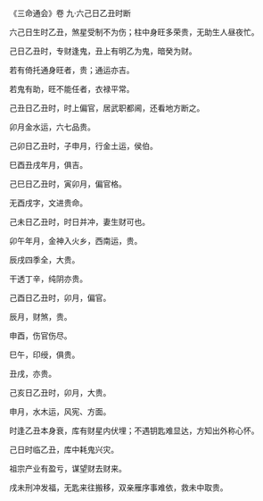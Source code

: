 《三命通会》卷 九·六己日乙丑时断

六己日生时乙丑，煞星受制不为伤；柱中身旺多荣贵，无助生人昼夜忙。

己日乙丑时，专财逢鬼，丑上有明乙为鬼，暗癸为财。

若有倚托通身旺者，贵；通运亦吉。

若鬼有助，旺不能任者，衣禄平常。

己丑日乙丑时，时上偏官，居武职都阃，还看地方断之。

卯月金水运，六七品贵。

己卯日乙丑时，子申月，行金土运，侯伯。

巳酉丑戌年月，俱吉。

己巳日乙丑时，寅卯月，偏官格。

无酉戌字，文进贵命。

己未日乙丑时，时日并冲，妻生财可也。

卯午年月，金神入火乡，西南运，贵。

辰戌四季全，大贵。

干透丁辛，纯阴亦贵。

己酉日乙丑时，卯月，偏官。

辰月，财煞，贵。

申酉，伤官伤尽。

巳午，印绶，俱贵。

丑戌，亦贵。

己亥日乙丑时，卯月，大贵。

申月，水木运，风宪、方面。

时逢乙丑本身衰，库有财星内伏埋；不遇钥匙难显达，方知出外称心怀。

己日时临乙丑，库中耗鬼兴灾。

祖宗产业有盈亏，谋望财去财来。

戌未刑冲发福，无匙来往搬移，双亲雁序事难依，救未中取贵。

